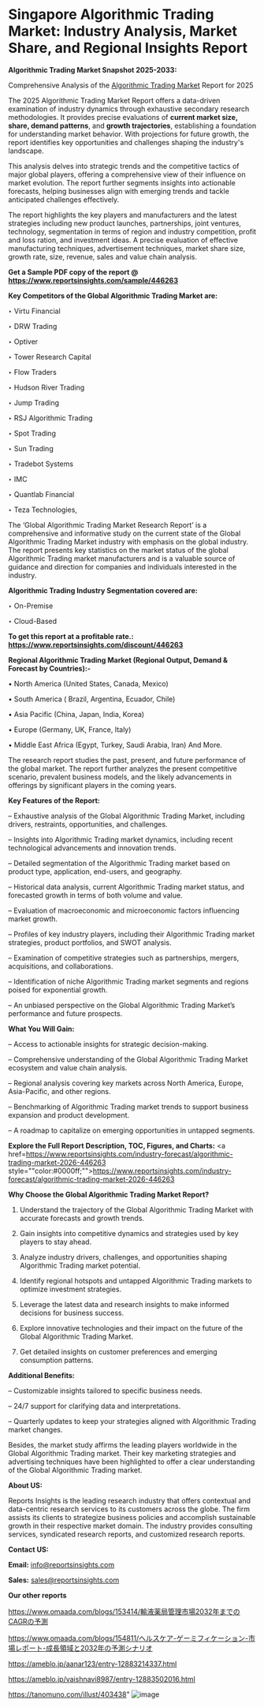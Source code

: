 # Singapore Algorithmic Trading Market: Industry Analysis, Market Share, and Regional Insights Report

<strong>Algorithmic Trading Market Snapshot 2025-2033:</strong>

Comprehensive Analysis of the <a href=https://www.reportsinsights.com/sample/446263>Algorithmic Trading Market</a> Report for 2025

The 2025 Algorithmic Trading Market Report offers a data-driven examination of industry dynamics through exhaustive secondary research methodologies. It provides precise evaluations of <strong>current market size, share, demand patterns</strong>, and <strong>growth trajectories</strong>, establishing a foundation for understanding market behavior. With projections for future growth, the report identifies key opportunities and challenges shaping the industry's landscape.

This analysis delves into strategic trends and the competitive tactics of major global players, offering a comprehensive view of their influence on market evolution. The report further segments insights into actionable forecasts, helping businesses align with emerging trends and tackle anticipated challenges effectively.

The report highlights the key players and manufacturers and the latest strategies including new product launches, partnerships, joint ventures, technology, segmentation in terms of region and industry competition, profit and loss ration, and investment ideas. A precise evaluation of effective manufacturing techniques, advertisement techniques, market share size, growth rate, size, revenue, sales and value chain analysis.

<strong>Get a Sample PDF copy of the report @ <a href=https://www.reportsinsights.com/sample/446263 style=color:#0000ff;>https://www.reportsinsights.com/sample/446263</a></strong>

<strong>Key Competitors of the Global Algorithmic Trading Market are:</strong>

‣ Virtu Financial

‣ DRW Trading

‣ Optiver

‣ Tower Research Capital

‣ Flow Traders

‣ Hudson River Trading

‣ Jump Trading

‣ RSJ Algorithmic Trading

‣ Spot Trading

‣ Sun Trading

‣ Tradebot Systems

‣ IMC

‣ Quantlab Financial

‣ Teza Technologies,

The ‘Global Algorithmic Trading Market Research Report’ is a comprehensive and informative study on the current state of the Global Algorithmic Trading Market industry with emphasis on the global industry. The report presents key statistics on the market status of the global Algorithmic Trading market manufacturers and is a valuable source of guidance and direction for companies and individuals interested in the industry.

<strong>Algorithmic Trading Industry Segmentation covered are:</strong>

‣ On-Premise

‣ Cloud-Based

<strong>To get this report at a profitable rate.: <a href=https://www.reportsinsights.com/discount/446263 style=color:#0000ff;>https://www.reportsinsights.com/discount/446263</a></strong>

<strong>Regional Algorithmic Trading Market (Regional Output, Demand &amp; Forecast by Countries):-</strong>

• North America (United States, Canada, Mexico)

• South America ( Brazil, Argentina, Ecuador, Chile)

• Asia Pacific (China, Japan, India, Korea)

• Europe (Germany, UK, France, Italy)

• Middle East Africa (Egypt, Turkey, Saudi Arabia, Iran) And More.

The research report studies the past, present, and future performance of the global market. The report further analyzes the present competitive scenario, prevalent business models, and the likely advancements in offerings by significant players in the coming years.

<strong>Key Features of the Report:</strong>

– Exhaustive analysis of the Global Algorithmic Trading Market, including drivers, restraints, opportunities, and challenges.

– Insights into Algorithmic Trading market dynamics, including recent technological advancements and innovation trends.

– Detailed segmentation of the Algorithmic Trading market based on product type, application, end-users, and geography.

– Historical data analysis, current Algorithmic Trading market status, and forecasted growth in terms of both volume and value.

– Evaluation of macroeconomic and microeconomic factors influencing market growth.

– Profiles of key industry players, including their Algorithmic Trading market strategies, product portfolios, and SWOT analysis.

– Examination of competitive strategies such as partnerships, mergers, acquisitions, and collaborations.

– Identification of niche Algorithmic Trading market segments and regions poised for exponential growth.

– An unbiased perspective on the Global Algorithmic Trading Market’s performance and future prospects.

<strong>What You Will Gain:</strong>

– Access to actionable insights for strategic decision-making.

– Comprehensive understanding of the Global Algorithmic Trading Market ecosystem and value chain analysis.

– Regional analysis covering key markets across North America, Europe, Asia-Pacific, and other regions.

– Benchmarking of Algorithmic Trading market trends to support business expansion and product development.

– A roadmap to capitalize on emerging opportunities in untapped segments.

<strong>Explore the Full Report Description, TOC, Figures, and Charts:</strong>
<a href=https://www.reportsinsights.com/industry-forecast/algorithmic-trading-market-2026-446263 style=""color:#0000ff;"">https://www.reportsinsights.com/industry-forecast/algorithmic-trading-market-2026-446263</a>

<strong>Why Choose the Global Algorithmic Trading Market Report?</strong>

1. Understand the trajectory of the Global Algorithmic Trading Market with accurate forecasts and growth trends.

2. Gain insights into competitive dynamics and strategies used by key players to stay ahead.

3. Analyze industry drivers, challenges, and opportunities shaping Algorithmic Trading market potential.

4. Identify regional hotspots and untapped Algorithmic Trading markets to optimize investment strategies.

5. Leverage the latest data and research insights to make informed decisions for business success.

6. Explore innovative technologies and their impact on the future of the Global Algorithmic Trading Market.

7. Get detailed insights on customer preferences and emerging consumption patterns.

<strong>Additional Benefits:</strong>

– Customizable insights tailored to specific business needs.

– 24/7 support for clarifying data and interpretations.

– Quarterly updates to keep your strategies aligned with Algorithmic Trading market changes.

Besides, the market study affirms the leading players worldwide in the Global Algorithmic Trading market. Their key marketing strategies and advertising techniques have been highlighted to offer a clear understanding of the Global Algorithmic Trading market.

<strong><strong>About US</strong>:</strong>

Reports Insights is the leading research industry that offers contextual and data-centric research services to its customers across the globe. The firm assists its clients to strategize business policies and accomplish sustainable growth in their respective market domain. The industry provides consulting services, syndicated research reports, and customized research reports.

<strong>Contact US:</strong>

<p class=><b>Email:</b> <a href=mailto:info@reportsinsights.com>info@reportsinsights.com</a></p>
<p class=><b>Sales:</b> <a href=mailto:sales@reportsinsights.com>sales@reportsinsights.com</a></p>

<strong>Our other reports</strong>

<a href=https://www.omaada.com/blogs/153414/輸液薬局管理市場2032年までのCAGRの予測>https://www.omaada.com/blogs/153414/輸液薬局管理市場2032年までのCAGRの予測</a>

<a href=https://www.omaada.com/blogs/154811/ヘルスケア-ゲーミフィケーション-市場レポート-成長領域と2032年の予測シナリオ>https://www.omaada.com/blogs/154811/ヘルスケア-ゲーミフィケーション-市場レポート-成長領域と2032年の予測シナリオ</a>

<a href=https://ameblo.jp/aanar123/entry-12883214337.html>https://ameblo.jp/aanar123/entry-12883214337.html</a>

<a href=https://ameblo.jp/vaishnavi8987/entry-12883502016.html>https://ameblo.jp/vaishnavi8987/entry-12883502016.html</a>

<a href=https://tanomuno.com/illust/403438>https://tanomuno.com/illust/403438</a>"
![image](https://github.com/user-attachments/assets/61370f37-85d4-4769-b224-200ffcb93573)
